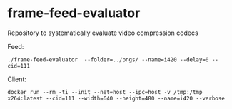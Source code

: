 # frame-feed-evaluator
Repository to systematically evaluate video compression codecs

Feed:
```
./frame-feed-evaluator  --folder=../pngs/ --name=i420 --delay=0 --cid=111
```

Client:
```
docker run --rm -ti --init --net=host --ipc=host -v /tmp:/tmp x264:latest --cid=111 --width=640 --height=480 --name=i420 --verbose
```
